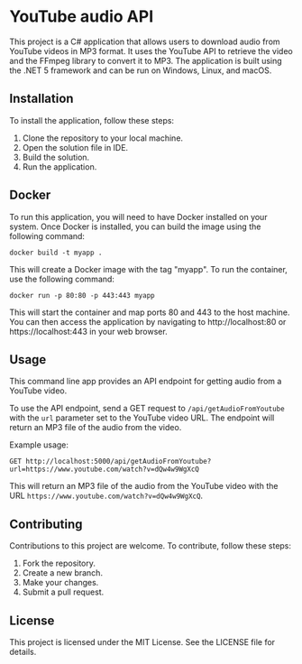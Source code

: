 # YouTube audio API

This project is a C# application that allows users to download audio from YouTube videos in MP3 format. It uses the YouTube API to retrieve the video and the FFmpeg library to convert it to MP3. The application is built using the .NET 5 framework and can be run on Windows, Linux, and macOS.

## Installation

To install the application, follow these steps:

1. Clone the repository to your local machine.
2. Open the solution file in IDE.
3. Build the solution.
4. Run the application.

## Docker

To run this application, you will need to have Docker installed on your system. Once Docker is installed, you can build the image using the following command:

```
docker build -t myapp .
```

This will create a Docker image with the tag "myapp". To run the container, use the following command:

```
docker run -p 80:80 -p 443:443 myapp
```

This will start the container and map ports 80 and 443 to the host machine. You can then access the application by navigating to http://localhost:80 or https://localhost:443 in your web browser.

## Usage

This command line app provides an API endpoint for getting audio from a YouTube video.

To use the API endpoint, send a GET request to `/api/getAudioFromYoutube` with the `url` parameter set to the YouTube video URL. The endpoint will return an MP3 file of the audio from the video.

Example usage:

```
GET http://localhost:5000/api/getAudioFromYoutube?url=https://www.youtube.com/watch?v=dQw4w9WgXcQ
```

This will return an MP3 file of the audio from the YouTube video with the URL `https://www.youtube.com/watch?v=dQw4w9WgXcQ`.


## Contributing

Contributions to this project are welcome. To contribute, follow these steps:

1. Fork the repository.
2. Create a new branch.
3. Make your changes.
4. Submit a pull request.

## License

This project is licensed under the MIT License. See the LICENSE file for details.